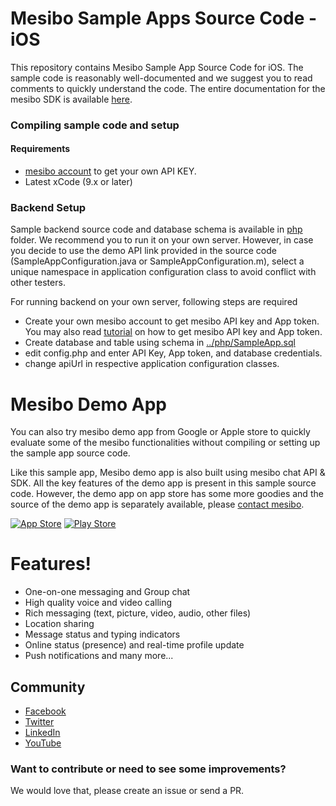 # Mesibo Sample Apps Source Code - iOS
This repository contains Mesibo Sample App Source Code for iOS. The sample code is reasonably well-documented and we suggest you to read comments to quickly understand the code. The entire documentation for the mesibo SDK is available [here](https://mesibo.com/documentation/introduction.html).

### Compiling sample code and setup
#### Requirements
* [mesibo account](https://mesibo.com) to get your own API KEY.
* Latest xCode (9.x or later)

### Backend Setup
Sample backend source code and database schema is available in [php](../php/) folder. We recommend you to run it on your own server. However, in case you decide to use the demo API link provided in the source code (SampleAppConfiguration.java or SampleAppConfiguration.m), select a unique namespace in application configuration class to avoid conflict with other testers. 

For running backend on your own server, following steps are required
* Create your own mesibo account to get mesibo API key and App token. You may also read [tutorial](https://mesibo.com/documentation/tutorials.html) on how to get mesibo API key and App token. 
* Create database and table using schema in [../php/SampleApp.sql](https://github.com/mesibo/samples/blob/master/php/sample-app.sql)
* edit config.php and enter API Key, App token, and database credentials.
* change apiUrl in respective application configuration classes.

# Mesibo Demo App
You can also try mesibo demo app from Google or Apple store to quickly evaluate some of the mesibo functionalities without compiling or setting up the sample app source code. 

Like this sample app, Mesibo demo app is also built using mesibo chat API & SDK. All the key features of the demo app is present in this sample source code. However, the demo app on app store has some more goodies and the source of the demo app is separately available, please [contact mesibo](https://mesibo.com/contact.html). 

 

[![App Store](http://imgur.com/y8PTxr9.png "App Store")](https://itunes.apple.com/us/app/mesibo-realtime-messaging-voice-video/id1222921751)   [![Play Store](http://imgur.com/utWa1co.png "Play Store")](https://play.google.com/store/apps/details?id=com.mesibo.mesiboapplication)

# Features!

  - One-on-one messaging and Group chat
  - High quality voice and video calling
  - Rich messaging (text, picture, video, audio, other files)
  - Location sharing
  - Message status and typing indicators
  - Online status (presence) and real-time profile update
  - Push notifications and many more...

## Community
- [Facebook](https://www.facebook.com/mesiboapi)
- [Twitter](https://twitter.com/mesiboapi)
- [LinkedIn](https://www.linkedin.com/company/mesibo)
- [YouTube](https://www.youtube.com/channel/UCxpcg-RSf2-lK4uyysWSsKQ)

### Want to contribute or need to see some improvements?
We would love that, please create an issue or send a PR.
